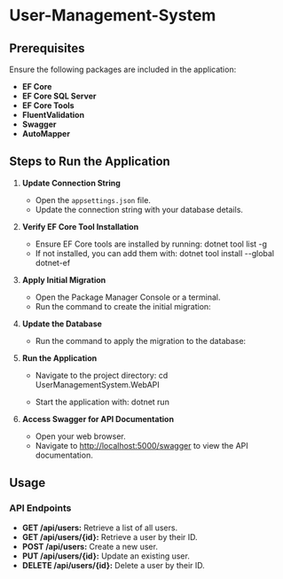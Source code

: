 # User-Management-System

## Prerequisites
Ensure the following packages are included in the application:
- **EF Core**
- **EF Core SQL Server**
- **EF Core Tools**
- **FluentValidation**
- **Swagger**
- **AutoMapper**

## Steps to Run the Application

1. **Update Connection String**
   - Open the `appsettings.json` file.
   - Update the connection string with your database details.

2. **Verify EF Core Tool Installation**
   - Ensure EF Core tools are installed by running:
     dotnet tool list -g
   - If not installed, you can add them with:
     dotnet tool install --global dotnet-ef


3. **Apply Initial Migration**
   - Open the Package Manager Console or a terminal.
   - Run the command to create the initial migration:

4. **Update the Database**
   - Run the command to apply the migration to the database:

5. **Run the Application**
   - Navigate to the project directory:
     cd UserManagementSystem.WebAPI
    
   - Start the application with:
     dotnet run
     

6. **Access Swagger for API Documentation**
   - Open your web browser.
   - Navigate to [http://localhost:5000/swagger](http://localhost:5000/swagger) to view the API documentation.

## Usage

### API Endpoints

- **GET /api/users:** Retrieve a list of all users.
- **GET /api/users/{id}:** Retrieve a user by their ID.
- **POST /api/users:** Create a new user.
- **PUT /api/users/{id}:** Update an existing user.
- **DELETE /api/users/{id}:** Delete a user by their ID.

